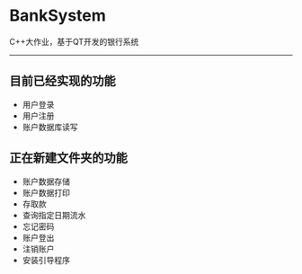 # BankSystem
C++大作业，基于QT开发的银行系统

----
## 目前已经实现的功能
- 用户登录
- 用户注册
- 账户数据库读写

## 正在新建文件夹的功能
- 账户数据存储
- 账户数据打印
- 存取款
- 查询指定日期流水
- 忘记密码
- 账户登出
- 注销账户
- 安装引导程序
